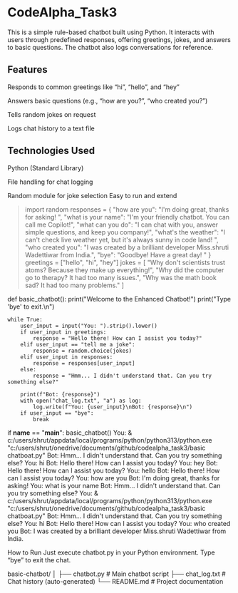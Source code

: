 # CodeAlpha_Task3

This is a simple rule-based chatbot built using Python. It interacts with users through predefined responses, offering greetings, jokes, and answers to basic questions. The chatbot also logs conversations for reference.


## Features
Responds to common greetings like “hi”, “hello”, and “hey”

Answers basic questions (e.g., “how are you?”, “who created you?”)

Tells random jokes on request

Logs chat history to a text file


## Technologies Used
Python (Standard Library)

File handling for chat logging

Random module for joke selection
Easy to run and extend

> import random
responses = {
    "how are you": "I'm doing great, thanks for asking! ",
    "what is your name": "I'm your friendly chatbot. You can call me Copilot!",
    "what can you do": "I can chat with you, answer simple questions, and keep you company!",
    "what's the weather": "I can't check live weather yet, but it's always sunny in code land! ",
    "who created you": "I was created by a brilliant developer Miss.shruti Wadettiwar from India.",
    "bye": "Goodbye! Have a great day! "
}
greetings = ["hello", "hi", "hey"]
jokes = [
    "Why don't scientists trust atoms? Because they make up everything!",
    "Why did the computer go to therapy? It had too many issues.",
    "Why was the math book sad? It had too many problems."
]

def basic_chatbot():
    print("Welcome to the Enhanced Chatbot!")
    print("Type 'bye' to exit.\n")

    while True:
        user_input = input("You: ").strip().lower()
        if user_input in greetings:
            response = "Hello there! How can I assist you today?"
        elif user_input == "tell me a joke":
            response = random.choice(jokes)
        elif user_input in responses:
            response = responses[user_input]
        else:
            response = "Hmm... I didn't understand that. Can you try something else?"

        print(f"Bot: {response}")
        with open("chat_log.txt", "a") as log:
            log.write(f"You: {user_input}\nBot: {response}\n")
        if user_input == "bye":
            break

if __name__ == "__main__":
    basic_chatbot()
You: & c:/users/shrut/appdata/local/programs/python/python313/python.exe "c:/users/shrut/onedrive/documents/github/codealpha_task3/basic chatboat.py"
Bot: Hmm... I didn't understand that. Can you try something else?
You: hi
Bot: Hello there! How can I assist you today?
You: hey
Bot: Hello there! How can I assist you today?
You: hello
Bot: Hello there! How can I assist you today?
You: how are you
Bot: I'm doing great, thanks for asking! 
You: what is your name
Bot: Hmm... I didn't understand that. Can you try something else?
You: & c:/users/shrut/appdata/local/programs/python/python313/python.exe "c:/users/shrut/onedrive/documents/github/codealpha_task3/basic chatboat.py"
Bot: Hmm... I didn't understand that. Can you try something else?
You: hi
Bot: Hello there! How can I assist you today?
You: who created you
Bot: I was created by a brilliant developer Miss.shruti Wadettiwar from India.

How to Run
Just execute chatbot.py in your Python environment. Type “bye” to exit the chat.


basic-chatbot/
│
├── chatbot.py         # Main chatbot script
├── chat_log.txt       # Chat history (auto-generated)
└── README.md          # Project documentation

